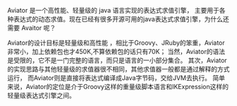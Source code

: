 Aviator 是一个高性能、轻量级的 java 语言实现的表达式求值引擎，
主要用于各种表达式的动态求值。现在已经有很多开源可用的java表达式求值引擎，为什么还需要 Avaitor 呢？

Aviator的设计目标是轻量级和高性能 ，相比于Groovy、JRuby的笨重，Aviator 非常小，加上依赖包也才450K,不算依赖包的话只有70K；
当然，Aviator的语法是受限的，它不是一门完整的语言，而只是语言的一小部分集合。
其次，Aviator的实现思路与其他轻量级的求值器很不相同，其他求值器一般都是通过解释的方式运行，
而Aviator则是直接将表达式编译成Java字节码，交给JVM去执行。
简单来说，Aviator的定位是介于Groovy这样的重量级脚本语言和IKExpression这样的轻量级表达式引擎之间。